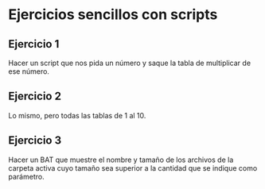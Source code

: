 # Ejercicios sencillos con scripts

## Ejercicio 1

Hacer un script que nos pida un número y saque la tabla de multiplicar de ese número.

## Ejercicio 2

Lo mismo, pero todas las tablas de 1 al 10.

## Ejercicio 3

Hacer un BAT que muestre el nombre y tamaño de los archivos de la carpeta activa cuyo tamaño sea superior a la cantidad
que se indique como parámetro.